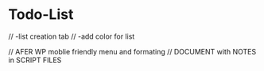 # Todo-List

// -list creation tab
    // -add color for list


// AFER WP moblie friendly menu and formating
// DOCUMENT with NOTES in SCRIPT FILES

